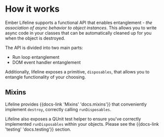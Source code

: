 # How it works

Ember Lifeline supports a functional API that enables entanglement - _the association of async behavior to object instances_. This allows you to write async code in your classes that can be automatically cleaned up for you when the object is destroyed.

The API is divided into two main parts:

- Run loop entanglement
- DOM event handler entanglement

Additionally, lifeline exposes a primitive, `disposables`, that allows you to entangle functionality of your choosing.

## Mixins

Lifeline provides {{docs-link 'Mixins' 'docs.mixins'}} that conveniently implement `destroy`, correctly calling `runDisposables`.

Lifeline also exposes a QUnit test helper to ensure you've correctly implemented `runDisposables` within your objects. Please see the {{docs-link 'testing' 'docs.testing'}} section.
